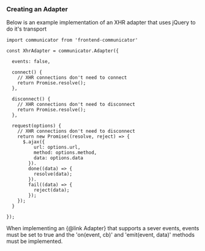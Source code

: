 ### Creating an Adapter

Below is an example implementation of an XHR adapter that uses jQuery to do it's transport
```
import communicator from 'frontend-communicator'

const XhrAdapter = communicator.Adapter({

  events: false,

  connect() {
    // XHR connections don't need to connect
    return Promise.resolve();
  },

  disconnect() {
    // XHR connections don't need to disconnect
    return Promise.resolve();
  },

  request(options) {
    // XHR connections don't need to disconnect
    return new Promise((resolve, reject) => {
      $.ajax({
          url: options.url,
          method: options.method,
          data: options.data
        }).
        done((data) => {
          resolve(data);
        }).
        fail((data) => {
          reject(data);
        });
    });
  }

});

```


When implementing an {@link Adapter} that supports a sever events, events must be set to true and the 'on(event, cb)' and 'emit(event, data)' methods must be implemented.